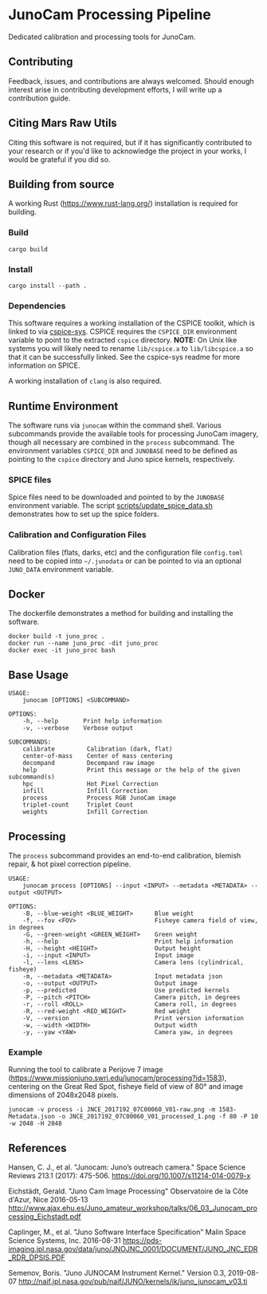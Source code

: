 
# JunoCam Processing Pipeline
Dedicated calibration and processing tools for JunoCam.

## Contributing
Feedback, issues, and contributions are always welcomed. Should enough interest arise in contributing development efforts, I will write up a contribution guide. 

## Citing Mars Raw Utils
Citing this software is not required, but if it has significantly contributed to your research or if you'd like to acknowledge the project in your works, I would be grateful if you did so.  

## Building from source
A working Rust (https://www.rust-lang.org/) installation is required for building.

### Build
`cargo build`

### Install
`cargo install --path .`

### Dependencies
This software requires a working installation of the CSPICE toolkit, which is linked to via [cspice-sys](https://github.com/jacob-pro/cspice-rs/tree/master/cspice-sys). CSPICE requires the `CSPICE_DIR` environment variable to point to the extracted `cspice` directory. **NOTE:**  On Unix like systems you will likely need to rename `lib/cspice.a` to `lib/libcspice.a` so that it can be successfully linked. See the cspice-sys readme for more information on SPICE. 

A working installation of `clang` is also required.

## Runtime Environment
The software runs via `junocam` within the command shell. Various subcommands provide the available tools for processing JunoCam imagery, though all necessary are combined in the `process` subcommand. The environment variables `CSPICE_DIR` and `JUNOBASE` need to be defined as pointing to the `cspice` directory and Juno spice kernels, respectively. 

### SPICE files
Spice files need to be downloaded and pointed to by the `JUNOBASE` environment variable. The script [scripts/update_spice_data.sh](https://github.com/kmgill/junocam_processing/blob/master/scripts/update_spice_data.sh) demonstrates how to set up the spice folders.  

### Calibration and Configuration Files
Calibration files (flats, darks, etc) and the configuration file `config.toml` need to be copied into `~/.junodata` or can be pointed to via an optional `JUNO_DATA` environment variable.

## Docker
The dockerfile demonstrates a method for building and installing the software.

```
docker build -t juno_proc .
docker run --name juno_proc -dit juno_proc
docker exec -it juno_proc bash
```

## Base Usage
```
USAGE:
    junocam [OPTIONS] <SUBCOMMAND>

OPTIONS:
    -h, --help       Print help information
    -v, --verbose    Verbose output

SUBCOMMANDS:
    calibrate         Calibration (dark, flat)
    center-of-mass    Center of mass centering
    decompand         Decompand raw image
    help              Print this message or the help of the given subcommand(s)
    hpc               Hot Pixel Correction
    infill            Infill Correction
    process           Process RGB JunoCam image
    triplet-count     Triplet Count
    weights           Infill Correction

```

## Processing
The `process` subcommand provides an end-to-end calibration, blemish repair, & hot pixel correction pipeline.

```
USAGE:
    junocam process [OPTIONS] --input <INPUT> --metadata <METADATA> --output <OUTPUT>

OPTIONS:
    -B, --blue-weight <BLUE_WEIGHT>      Blue weight
    -f, --fov <FOV>                      Fisheye camera field of view, in degrees
    -G, --green-weight <GREEN_WEIGHT>    Green weight
    -h, --help                           Print help information
    -H, --height <HEIGHT>                Output height
    -i, --input <INPUT>                  Input image
    -l, --lens <LENS>                    Camera lens (cylindrical, fisheye)
    -m, --metadata <METADATA>            Input metadata json
    -o, --output <OUTPUT>                Output image
    -p, --predicted                      Use predicted kernels
    -P, --pitch <PITCH>                  Camera pitch, in degrees
    -r, --roll <ROLL>                    Camera roll, in degrees
    -R, --red-weight <RED_WEIGHT>        Red weight
    -V, --version                        Print version information
    -w, --width <WIDTH>                  Output width
    -y, --yaw <YAW>                      Camera yaw, in degrees
```

### Example
Running the tool to calibrate a Perijove 7 image (https://www.missionjuno.swri.edu/junocam/processing?id=1583), centering on the Great Red Spot, fisheye field of view of 80° and image dimensions of 2048x2048 pixels.

```
junocam -v process -i JNCE_2017192_07C00060_V01-raw.png -m 1583-Metadata.json -o JNCE_2017192_07C00060_V01_processed_1.png -f 80 -P 10 -w 2048 -H 2048
```

## References

Hansen, C. J., et al. "Junocam: Juno’s outreach camera." Space Science Reviews 213.1 (2017): 475-506.
https://doi.org/10.1007/s11214-014-0079-x

Eichstädt, Gerald. "Juno Cam Image Processing" Observatoire de la Côte d'Azur, Nice 2016-05-13 http://www.ajax.ehu.es/Juno_amateur_workshop/talks/06_03_Junocam_processing_Eichstadt.pdf

Caplinger, M., et al. "Juno Software Interface Specification" Malin Space Science Systems, Inc. 2016-08-31 https://pds-imaging.jpl.nasa.gov/data/juno/JNOJNC_0001/DOCUMENT/JUNO_JNC_EDR_RDR_DPSIS.PDF

Semenov, Boris. "Juno JUNOCAM Instrument Kernel." Version 0.3, 2019-08-07 http://naif.jpl.nasa.gov/pub/naif/JUNO/kernels/ik/juno_junocam_v03.ti
